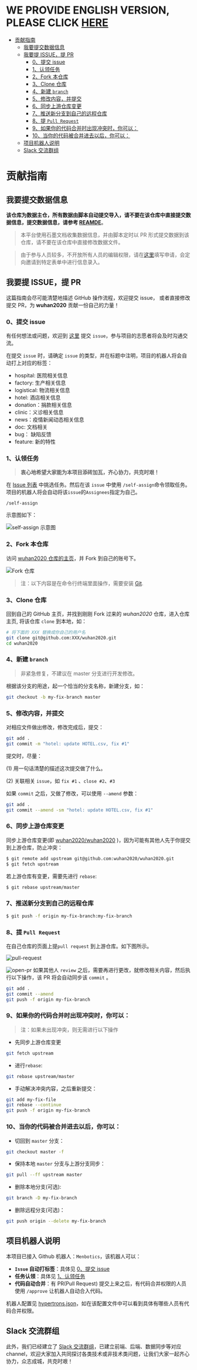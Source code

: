 <!-- TOC -->
# WE PROVIDE ENGLISH VERSION, PLEASE CLICK [HERE](https://github.com/wuhan2020/wuhan2020/blob/master/CONTRIBUTING_EN.md)

- [贡献指南](#贡献指南)
  - [我要提交数据信息](#我要提交数据信息)
  - [我要提 ISSUE，提 PR](#我要提-issue提-pr)
    - [0、提交 issue](#0提交-issue)
    - [1、认领任务](#1认领任务)
    - [2、Fork 本仓库](#2fork-本仓库)
    - [3、Clone 仓库](#3clone-仓库)
    - [4、新建 `branch`](#4新建-branch)
    - [5、修改内容，并提交](#5修改内容并提交)
    - [6、同步上游仓库变更](#6同步上游仓库变更)
    - [7、推送新分支到自己的远程仓库](#7推送新分支到自己的远程仓库)
    - [8、提 `Pull Request`](#8提-pull-request)
    - [9、如果你的代码合并时出现冲突时，你可以：](#9如果你的代码合并时出现冲突时你可以)
    - [10、当你的代码被合并进去以后，你可以：](#10当你的代码被合并进去以后你可以)
  - [项目机器人说明](#项目机器人说明)
  - [Slack 交流群组](#slack-交流群组)

<!-- /TOC -->

# 贡献指南
## 我要提交数据信息
**该仓库为数据主仓，所有数据由脚本自动提交导入，请不要在该仓库中直接提交数据信息，提交数据信息，请参考 [REAMDE](./README.md)**。

> 本平台使用石墨文档收集数据信息，并由脚本定时以 PR 形式提交数据到该仓库，请不要在该仓库中直接修改数据文件。

> 由于参与人员较多，不开放所有人员的编辑权限，请在[这里](https://shimo.im/forms/YVJkGrGCWwQPTpqY/fill)填写申请，会定向邀请到特定表单中进行信息录入。


## 我要提 ISSUE，提 PR
这篇指南会尽可能清楚地描述 GitHub 操作流程，欢迎提交 issue， 或者直接修改提交 PR，为 **wuhan2020** 贡献一份自己的力量！

### 0、提交 issue

有任何想法或问题，欢迎到 [这里](https://github.com/wuhan2020/wuhan2020/issues) 提交 `issue`，参与项目的志愿者将会及时沟通交流。

在提交 `issue` 时，请确定 `issue` 的类型，并在标题中注明，项目的机器人将会自动打上对应的标签：

-   hospital: 医院相关信息
-   factory: 生产相关信息
-   logistical: 物流相关信息
-   hotel: 酒店相关信息
-   donation：捐款相关信息
-   clinic：义诊相关信息
-   news：疫情新闻动态相关信息
-   doc: 文档相关
-   bug： 缺陷反馈
-   feature: 新的特性

### 1、认领任务

> **衷心地希望大家能为本项目添砖加瓦，齐心协力，共克时艰！**

在 [Issue 列表](https://github.com/wuhan2020/wuhan2020/issues) 中挑选任务。然后在该 `issue` 中使用 `/self-assign`命令领取任务。项目的机器人将会自动将该`issue`的`Assignees`指定为自己。

```
/self-assign
```

示意图如下：

![self-assign 示意图](./static/self-assign.png)

### 2、Fork 本仓库

访问 [wuhan2020 仓库的主页](https://github.com/wuhan2020/wuhan2020)，并 Fork 到自己的账号下。

![Fork 仓库](./static/fork-repo.png)

> 注：以下内容是在命令行终端里面操作，需要安装 [Git](https://git-scm.com/).

### 3、Clone 仓库

回到自己的 GitHub 主页，并找到刚刚 Fork 过来的 _wuhan2020_ 仓库，进入仓库主页, 将该仓库 `clone` 到本地，如：

```bash
# 将下面的 XXX 替换成你自己的用户名
git clone git@github.com:XXX/wuhan2020.git
cd wuhan2020
```

### 4、新建 `branch`

> 非紧急修复，不建议在 master 分支进行开发修改。

根据该分支的用途，起一个恰当的分支名称，新建分支，如：

```bash
git checkout -b my-fix-branch master
```

### 5、修改内容，并提交

对相应文件做出修改，修改完成后，提交：

```bash
git add .
git commit -m "hotel: update HOTEL.csv, fix #1"
```

提交时，尽量：

(1) 用一句话清楚的描述这次提交做了什么。

(2) 关联相关 `issue`，如 `fix #1` 、`close #2`、`#3`

如果 `commit` 之后，又做了修改，可以使用 `--amend` 参数：

```bash
git add .
git commit --amend -sm "hotel: update HOTEL.csv, fix #1"
```

### 6、同步上游仓库变更

同步上游仓库变更(即 [wuhan2020/wuhan2020](https://github.com/wuhan2020/wuhan2020) )，因为可能有其他人先于你提交到上游仓库，防止冲突：

```bash
$ git remote add upstream git@github.com:wuhan2020/wuhan2020.git
$ git fetch upstream
```

若上游仓库有变更，需要先进行 `rebase`:

```bash
$ git rebase upstream/master
```

### 7、推送新分支到自己的远程仓库

```bash
$ git push -f origin my-fix-branch:my-fix-branch
```

### 8、提 `Pull Request`

在自己仓库的页面上提`pull request` 到上游仓库。如下图所示。

![pull-request](./static/pull-request.png)

![open-pr](./static/open-pr.png)
如果其他人 `review` 之后，需要再进行更改，就修改相关内容，然后执行以下操作，该 PR 将会自动同步该 `commit` 。

```bash
git add .
git commit --amend
git push -f origin my-fix-branch
```

### 9、如果你的代码合并时出现冲突时，你可以：

> 注：如果未出现冲突，则无需进行以下操作

-   先同步上游仓库变更

```bash
git fetch upstream
```

-   进行`rebase`:

```bash
git rebase upstream/master
```

-   手动解决冲突内容，之后重新提交：

```bash
git add my-fix-file
git rebase --continue
git push -f origin my-fix-branch
```

### 10、当你的代码被合并进去以后，你可以：

-   切回到 `master` 分支：

```bash
git checkout master -f
```

-   保持本地 `master` 分支与上游分支同步：

```bash
git pull --ff upstream master
```

-   删除本地分支(可选):

```bash
git branch -D my-fix-branch
```

-   删除远程分支(可选)：

```bash
git push origin --delete my-fix-branch
```

## 项目机器人说明

本项目已接入 Github 机器人：`Menbotics`，该机器人可以：

-   **`Issue` 自动打标签**：具体见 [0、提交 issue](#0提交-issue)
-   **任务认领**：具体见 [1、认领任务](#1认领任务)
-   **代码自动合并**：有 PR(Pull Request) 提交上来之后，有代码合并权限的人员使用 `/approve` 让机器人自动合入代码。

机器人配置见 [hypertrons.json](./.github/hypertrons.json)，如在该配置文件中可以看到具体有哪些人员有代码合并权限。

## Slack 交流群组

此外，我们已经建立了 [Slack 交流群组](https://join.slack.com/t/wuhan2020/shared_invite/enQtOTIzNjA2MDYwOTUxLWVjMjA4MjdhNGVmZmZlZTgxYjM1ZDY1NGVkZDVkNGI0NzhjZGVlYTM2Mjc5Mjk2YjgyYTk1NDJmNTkxODZlOTE)，已建立前端、后端、数据同步等对应 channel，欢迎大家加入共同探讨各类技术或非技术类问题，让我们大家一起齐心协力，众志成城，共克时艰！

